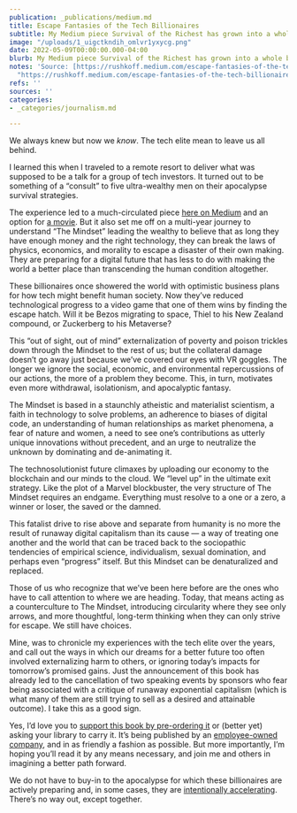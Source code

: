 ```yaml
---
publication: _publications/medium.md
title: Escape Fantasies of the Tech Billionaires
subtitle: My Medium piece Survival of the Richest has grown into a whole book
image: "/uploads/1_uigctkndih_omlvr1yxycg.png"
date: 2022-05-09T00:00:00.000-04:00
blurb: My Medium piece Survival of the Richest has grown into a whole book
notes: 'Source: [https://rushkoff.medium.com/escape-fantasies-of-the-tech-billionaires-e99bba601418](https://rushkoff.medium.com/escape-fantasies-of-the-tech-billionaires-e99bba601418
  "https://rushkoff.medium.com/escape-fantasies-of-the-tech-billionaires-e99bba601418")'
refs: ''
sources: ''
categories:
- _categories/journalism.md

---
```

We always knew but now we _know_. The tech elite mean to leave us all behind.

I learned this when I traveled to a remote resort to deliver what was supposed to be a talk for a group of tech investors. It turned out to be something of a “consult” to five ultra-wealthy men on their apocalypse survival strategies.

The experience led to a much-circulated piece [here on Medium](https://onezero.medium.com/survival-of-the-richest-9ef6cddd0cc1) and an option for [a movie](http://v/). But it also set me off on a multi-year journey to understand “The Mindset” leading the wealthy to believe that as long they have enough money and the right technology, they can break the laws of physics, economics, and morality to escape a disaster of their own making. They are preparing for a digital future that has less to do with making the world a better place than transcending the human condition altogether.

These billionaires once showered the world with optimistic business plans for how tech might benefit human society. Now they’ve reduced technological progress to a video game that one of them wins by finding the escape hatch. Will it be Bezos migrating to space, Thiel to his New Zealand compound, or Zuckerberg to his Metaverse?

This “out of sight, out of mind” externalization of poverty and poison trickles down through the Mindset to the rest of us; but the collateral damage doesn’t go away just because we’ve covered our eyes with VR goggles. The longer we ignore the social, economic, and environmental repercussions of our actions, the more of a problem they become. This, in turn, motivates even more withdrawal, isolationism, and apocalyptic fantasy.

The Mindset is based in a staunchly atheistic and materialist scientism, a faith in technology to solve problems, an adherence to biases of digital code, an understanding of human relationships as market phenomena, a fear of nature and women, a need to see one’s contributions as utterly unique innovations without precedent, and an urge to neutralize the unknown by dominating and de-animating it.

The technosolutionist future climaxes by uploading our economy to the blockchain and our minds to the cloud. We “level up” in the ultimate exit strategy. Like the plot of a Marvel blockbuster, the very structure of The Mindset requires an endgame. Everything must resolve to a one or a zero, a winner or loser, the saved or the damned.

This fatalist drive to rise above and separate from humanity is no more the result of runaway digital capitalism than its cause — a way of treating one another and the world that can be traced back to the sociopathic tendencies of empirical science, individualism, sexual domination, and perhaps even “progress” itself. But this Mindset can be denaturalized and replaced.

Those of us who recognize that we’ve been here before are the ones who have to call attention to where we are heading. Today, that means acting as a counterculture to The Mindset, introducing circularity where they see only arrows, and more thoughtful, long-term thinking when they can only strive for escape. We still have choices.

Mine, was to chronicle my experiences with the tech elite over the years, and call out the ways in which our dreams for a better future too often involved externalizing harm to others, or ignoring today’s impacts for tomorrow’s promised gains. Just the announcement of this book has already led to the cancellation of two speaking events by sponsors who fear being associated with a critique of runaway exponential capitalism (which is what many of them are still trying to sell as a desired and attainable outcome). I take this as a good sign.

Yes, I’d love you to [support this book by pre-ordering it](https://wwnorton.com/search/cnVzaGtvZmYgc3Vydml2YWw=) or (better yet) asking your library to carry it. It’s being published by an [employee-owned company](https://en.wikipedia.org/wiki/W._W._Norton_%26_Company), and in as friendly a fashion as possible. But more importantly, I’m hoping you’ll read it by any means necessary, and join me and others in imagining a better path forward.

We do not have to buy-in to the apocalypse for which these billionaires are actively preparing and, in some cases, they are [intentionally accelerating](https://www.theguardian.com/world/2017/may/11/accelerationism-how-a-fringe-philosophy-predicted-the-future-we-live-in). There’s no way out, except together.